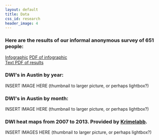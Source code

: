 ```yaml
---
layout: default
title: Data
css_id: research
header_image: 4
---
```


### Here are the results of our informal anonymous survey of 651 people:
[Infographic](/files/2014-05-08/atxssinfographic.png "infographic")
[PDF of infographic](/files/2014-05-08/atxssinfographic.pdf "PDF results")  
[Text PDF of results](/files/2014-05-08/surveyresults.pdf "Text PDF of results")

### DWI's in Austin by year:
INSERT IMAGE HERE (thumbnail to larger picture, or perhaps lightbox?)

### DWI's in Austin by month:
INSERT IMAGE HERE (thumbnail to larger picture, or perhaps lightbox?)

### DWI heat maps from 2007 to 2013.  Provided by <a href="http://www.krimelabb.com" target="_blank">Krimelabb</a>.
INSERT IMAGES HERE (thumbnail to larger picture, or perhaps lightbox?)


